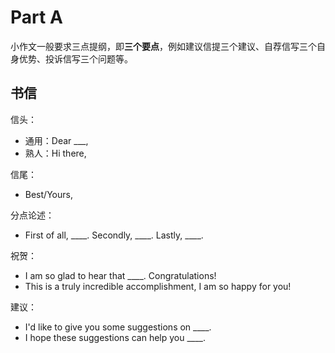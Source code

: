 # Part A

小作文一般要求三点提纲，即**三个要点**，例如建议信提三个建议、自荐信写三个自身优势、投诉信写三个问题等。

## 书信

信头：

+ 通用：Dear ___,
+ 熟人：Hi there,

信尾：

+ Best/Yours,

分点论述：

+ First of all, ____. Secondly, ____. Lastly, ____.

祝贺：

+ I am so glad to hear that ____. Congratulations!
+ This is a truly incredible accomplishment, I am so happy for you!

建议：

+ I'd like to give you some suggestions on ____.
+ I hope these suggestions can help you ____.